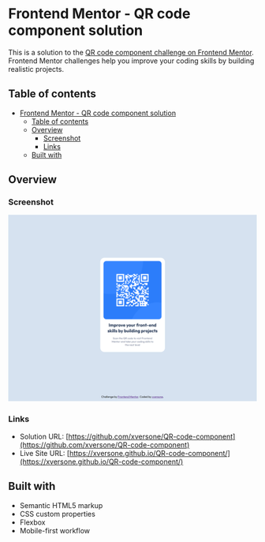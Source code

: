 # Frontend Mentor - QR code component solution

This is a solution to the [QR code component challenge on Frontend Mentor](https://www.frontendmentor.io/challenges/qr-code-component-iux_sIO_H). Frontend Mentor challenges help you improve your coding skills by building realistic projects.

## Table of contents

- [Frontend Mentor - QR code component solution](#frontend-mentor---qr-code-component-solution)
  - [Table of contents](#table-of-contents)
  - [Overview](#overview)
    - [Screenshot](#screenshot)
    - [Links](#links)
  - [Built with](#built-with)

## Overview

### Screenshot

![](./screenshots/desktop.jpg)

### Links

- Solution URL: [https://github.com/xversone/QR-code-component](https://github.com/xversone/QR-code-component)
- Live Site URL: [https://xversone.github.io/QR-code-component/](https://xversone.github.io/QR-code-component/)

## Built with

- Semantic HTML5 markup
- CSS custom properties
- Flexbox
- Mobile-first workflow
